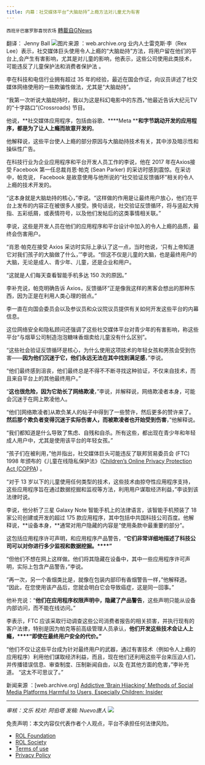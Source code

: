 ```yaml
---
title: 内幕：社交媒体平台“大脑劫持”上瘾方法对儿童尤为有害
---
```

`西班牙巴塞罗那喜悦农场` [轉載自GNews](https://gnews.org/zh-hans/1801018/)

翻译： Jenny Ball
![](https://assets.gnews.org/wp-content/uploads/2021/12/屏幕截图-2021-12-29-103232.jpg)图片来源 ：web.archive.org
业内人士雷克斯·李（Rex Lee）表示，社交媒体巨头使用令人上瘾的“大脑劫持”方法，将用户留在他们的平台上,会产生有害影响，尤其是对儿童的影响，他表示，这些公司使用此类技术，可能违反了儿童保护法和消费者保护法 。

李在科技和电信行业拥有超过 35 年的经验，最近在国会作证，向议员讲述了社交媒体网络使用的一些欺骗性做法，尤其是“大脑劫持”。

“我第一次听说大脑劫持时，我以为这是科幻电影中的东西，”他最近告诉大纪元TV 的“十字路口”(Crossroads) 节目。

他说，**社交媒体应用程序，包括由谷歌、****Meta ****和字节跳动开发的应用程序，都是为了让人上瘾而故意开发的**。

他解释说，这些平台使人上瘾的部分原因与大脑劫持技术有关，其中涉及暗示性和操纵性广告。

在科技行业为企业应用程序和平台开发人员工作的李说，他在 2017 年在Axios接受 Facebook 第一任总裁肖恩·帕克 (Sean Parker) 的采访时感到震惊。在采访中，帕克说， Facebook 是故意使用与他所说的“社交验证反馈循环”相关的令人上瘾的技术开发的。

“这本身就是大脑劫持的核心，”李说。“这样做的作用是让最终用户放心，他们在平台上发布的内容正在被很多人接受。换句话说，社交验证反馈循环，将与竖起大拇指、五彩纸屑，或表情符号，以及他们发帖后的这类事情相关联。”

李说，这些是开发人员在他们的应用程序和平台设计中加入的令人上瘾的品质，最终会伤害用户。

“肖恩·帕克在接受 Axios 采访时实际上承认了这一点，当时他说，‘只有上帝知道它对我们孩子的大脑做了什么，’”李说。“但这不仅是儿童的大脑，也是最终用户的大脑，无论是成人、青少年、儿童，还是企业和用户。

“这就是人们每天查看智能手机多达 150 次的原因。”

李补充说，帕克明确告诉 Axios，反馈循环“正是像我这样的黑客会想出的那种东西，因为正是在利用人类心理的弱点。”

李一直在向国会委员会以及参议员和众议院议员提供有关如何开发这些平台的内幕信息。

这位网络安全和隐私顾问还强调了这些社交媒体平台对青少年的有害影响，称这些平台“与烟草公司制造泡泡糖味香烟卖给儿童没有什么区别”。

“这些社会验证反馈循环是核心，为什么使用这项技术的年轻女孩和男孩会受到伤害——**因为他们沉迷于它，他们永远无法在其中找到满足感**，”李说。

“他们最终感到沮丧，他们最终总是不得不不断寻找这种验证，不仅来自技术，而且来自平台上的其他最终用户。”

“**这也很危险，因为它助长了网络欺凌**，”李说，并解释说，网络欺凌者本身，可能会沉迷于在网上欺凌他人。

“他们[网络欺凌者]从欺负某人的帖子中得到了一些赞许，然后更多的赞许来了。**然后那个欺负者变得沉迷于实际伤害人，而被欺凌者也开始受到伤害**，”他解释说。

“我们都知道是什么导致了焦虑、自残和自杀。所有这些，都出现在青少年和年轻成人用户中，尤其是使用该平台的年轻女孩。”

“孩子们在被利用，”他并指出，社交媒体巨头可能违反了联邦贸易委员会 (FTC) 1998 年颁布的《儿童在线隐私保护法》([Children’s Online Privacy Protection Act (COPPA](https://web.archive.org/web/20211228153148/https:/www.ftc.gov/enforcement/rules/rulemaking-regulatory-reform-proceedings/childrens-online-privacy-protection-rule)) 。

“对于 13 岁以下的儿童使用任何类型的技术，这些技术由掠夺性应用程序支持，这些应用程序旨在通过数据挖掘和监视等方法，利用用户谋取经济利益，”李谈到该法律时说。

李说，他分析了三星 Galaxy Note 智能手机上的法律语言，该智能手机预装了 18 家公司创建或开发的超过 175 款应用程序，其中包括中共国科技公司百度。他解释说，**设备本身，**通常对用户隐藏的内容是“使用条款中最重要的部分”。

这包括应用程序许可声明，和应用程序产品警告，“**它们非常详细地描述了科技公司可以对你进行多少监视和数据挖掘。****”**

“但他们不想在网上这样做。他们将其隐藏在设备中，其中一些应用程序许可声明，实际上包含产品警告，”李说。

“再一次，另一个香烟类比是，就像在包装内部印有香烟警告一样，”他解释道。 “因此，在您使用该产品后，您就会明白它会导致癌症，这是同一回事。”

他补充说：“**他们在应用程序权限声明中，隐藏了产品警告**，这些声明只能从设备内部访问，而不能在线访问。”

李表示，FTC 应该采取行动调查这些公司消费者报告的相关损害，并执行现有的客户法律，特别是因为帕克等前高级管理人员承认，**他们开发这些技术会让人上瘾，****“****即使在最终用户安全的代价。****”**

“他们不仅让这些平台成为针对最终用户的武器，通过有害技术（例如令人上瘾的应用程序）利用他们谋取经济利益，而且，现在他们还利用这些平台来压迫人们，并传播错误信息、审查制度、压制新闻自由，以及 在其他方面的危害，”李补充道。 “这太不可思议了。”

新闻来源 ：[web.archive.org] [Addictive ‘Brain Hijacking’ Methods of Social Media Platforms Harmful to Users, Especially Children: Insider](https://web.archive.org/web/20211228153148/https://www.theepochtimes.com/addictive-brain-hijacking-methods-of-social-media-platforms-harmful-to-users-especially-children-insider_4168937.html)

* * *

*审核：文乐
校对: 阿伯塔
发稿: Nuevo唐人*
![](https://assets.gnews.org/wp-content/uploads/2021/12/GNEWS_CH.-1.jpeg)
 

免责声明：本文内容仅代表作者个人观点，平台不承担任何法律风险。

- [ROL Foundation](https://rolfoundation.org/)
- [ROL Society](https://rolsociety.org/)
- [Terms of use](https://gnews.org/terms-of-use-3/)
- [Privacy Policy](https://gnews.org/privacy-policy/)
